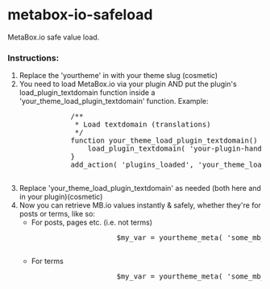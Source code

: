 # metabox-io-safeload
MetaBox.io safe value load.

<h3>Instructions:</h3>
<ol>
	<li>Replace the 'yourtheme' in with your theme slug (cosmetic)</li>
	<li>You need to load MetaBox.io via your plugin AND put the plugin's load_plugin_textdomain function inside a 'your_theme_load_plugin_textdomain' function. Example:
		<pre>
			/**
			 * Load textdomain (translations)
			 */
			function your_theme_load_plugin_textdomain() {
				load_plugin_textdomain( 'your-plugin-handle', false, dirname( plugin_basename(__FILE__) ) . '/languages/' );
			}
			add_action( 'plugins_loaded', 'your_theme_load_plugin_textdomain' );
		</pre>
	</li>
	<li>Replace 'your_theme_load_plugin_textdomain' as needed (both here and in your plugin)(cosmetic)</li>
	<li>Now you can retrieve MB.io values instantly & safely, whether they're for posts or terms, like so:
		<ul>
			<li>For posts, pages etc. (i.e. not terms)
				<pre>
					$my_var = yourtheme_meta( 'some_mb_field_id', 'fallback_string_ie_black', 'normal' ); // you can also omit the last param
				</pre>
			</li>
			<li>For terms
				<pre>
					$my_var = yourtheme_meta( 'some_mb_field_id', 'fallback string is bananas', 'term' );
				</pre>
			</li>
		</ul>
	</li>
</ol>
